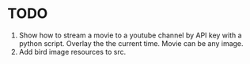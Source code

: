 # TODO

1. Show how to stream a movie to a youtube channel by API key with a python script.  Overlay the the current time.  Movie can be any image.
2. Add bird image resources to src.

